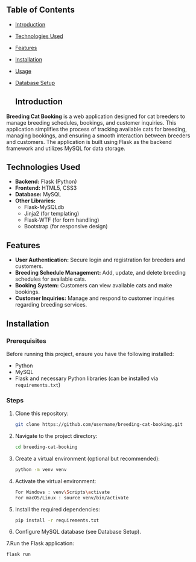 ## Table of Contents
- [Introduction](#introduction)
- [Technologies Used](#technologies-used)
- [Features](#features)
- [Installation](#installation)
- [Usage](#usage)
- [Database Setup](#database-setup)


  ## Introduction
**Breeding Cat Booking** is a web application designed for cat breeders to manage breeding schedules, bookings, and customer inquiries. This application simplifies the process 
  of tracking available cats for breeding, managing bookings, and ensuring a smooth interaction between breeders and customers. The application is built using Flask as the
  backend framework and utilizes MySQL for data storage.

## Technologies Used
- **Backend:** Flask (Python)
- **Frontend:** HTML5, CSS3
- **Database:** MySQL
- **Other Libraries:**
  - Flask-MySQLdb
  - Jinja2 (for templating)
  - Flask-WTF (for form handling)
  - Bootstrap (for responsive design)

## Features
- **User Authentication:** Secure login and registration for breeders and customers.
- **Breeding Schedule Management:** Add, update, and delete breeding schedules for available cats.
- **Booking System:** Customers can view available cats and make bookings.
- **Customer Inquiries:** Manage and respond to customer inquiries regarding breeding services.

## Installation

### Prerequisites
Before running this project, ensure you have the following installed:
- Python
- MySQL
- Flask and necessary Python libraries (can be installed via `requirements.txt`)

### Steps

1. Clone this repository:
   ```bash
   git clone https://github.com/username/breeding-cat-booking.git

2. Navigate to the project directory:
   ```bash
   cd breeding-cat-booking

3. Create a virtual environment (optional but recommended):
   ```bash
   python -m venv venv

4. Activate the virtual environment:
   ```bash
   For Windows : venv\Scripts\activate
   For macOS/Linux : source venv/bin/activate

5. Install the required dependencies:
   ```bash
   pip install -r requirements.txt

6. Configure MySQL database (see Database Setup).

7.Run the Flask application:
  ```bash
  flask run



  
   
